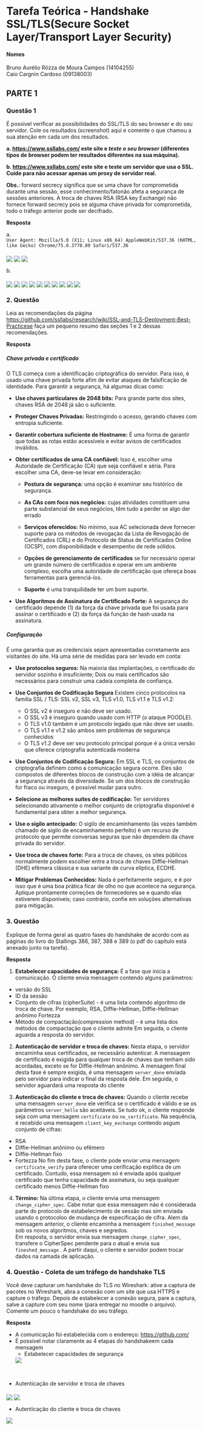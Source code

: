 # Tarefa Teórica - Handshake SSL/TLS(Secure Socket Layer/Transport Layer Security)

#### Nomes
Bruno Aurélio Rôzza de Moura Campos (14104255)<br/>
Caio Cargnin Cardoso (09138003)

## PARTE 1

### Questão 1
É  possível  verificar  as  possibilidades  do  SSL/TLS  do  seu  browser  e  do  seu  servidor.  Cole  os  resultados (screenshot) aqui e comente o que chamou a sua atenção em cada um dos resultados.

**a. https://www.ssllabs.com/  este  site  e  _teste  o  seu  browser_  (diferentes  tipos de  browser podem ter resultados diferentes na sua máquina).**

**b. https://www.ssllabs.com/ este site e teste um servidor que usa o SSL. Cuide para não acessar apenas um proxy de servidor real.**

**Obs.**: forward  secrecy significa  que se  uma  chave  for  comprometida  durante  uma  sessão,  esse conhecimento/fatonão  afeta  a  segurança  de  sessões  anteriores. A  troca  de  chaves  RSA  (RSA  key Exchange) não fornece forward secrecy pois se alguma chave privada for comprometida, todo o tráfego anterior pode ser decifrado.

**Resposta**<br/>

a. <br/>
`User Agent: Mozilla/5.0 (X11; Linux x86_64) AppleWebKit/537.36 (KHTML, like Gecko) Chrome/75.0.3770.80 Safari/537.36`

<img src='imagens/1.a.parte-1.png'  align="middle" height=auto widht=80% >

<img src='imagens/1.a.parte-2.png'  align="middle" height=auto widht=80% >

<img src='imagens/1.a.parte-3.png'  align="middle" height=auto widht=80% >


b.

<img src='imagens/1.b.parte-1.png'  align="middle" height=auto widht=80% >
<img src='imagens/1.b.parte-2.png'  align="middle" height=auto widht=80% >
<img src='imagens/1.b.parte-3.png'  align="middle" height=auto widht=80% >
<img src='imagens/1.b.parte-4.png'  align="middle" height=auto widht=80% >
<img src='imagens/1.b.parte-5.png'  align="middle" height=auto widht=80% >
<img src='imagens/1.b.parte-6.png'  align="middle" height=auto widht=80% >
<img src='imagens/1.b.parte-7.png'  align="middle" height=auto widht=80% >
<img src='imagens/1.b.parte-8.png'  align="middle" height=auto widht=80% >
<img src='imagens/1.b.parte-9.png'  align="middle" height=auto widht=80% >
<img src='imagens/1.b.parte-10.png'  align="middle" height=auto widht=80% >


### 2. Questão
Leia  as  recomendações  da  página https://github.com/ssllabs/research/wiki/SSL-and-TLS-Deployment-Best-Practicese faça um pequeno resumo das seções 1 e 2 dessas recomendações.

**Resposta**
<br/>
##### Chave privada e certificado

O TLS começa com a identificação criptográfica do servidor. Para isso, é usado uma chave privada forte afim de evitar ataques de falsificação de identidade. Para garantir a segurança, há algumas dicas como:

- **Use chaves particulares de 2048 bits:** Para grande parte dos sites, chaves RSA de 2048 já são o suficiente.

- **Proteger Chaves Privadas:** Restringindo o acesso, gerando chaves com entropia suficiente.

- **Garantir cobertura suficiente de Hostname:** É uma forma de garantir que todas as rotas estão acessíveis e evitar avisos de certificados inválidos.

- **Obter certificados de uma CA confiável:** Isso é, escolher uma Autoridade de Certificação (CA) que seja confiável e séria. Para escolher uma CA, deve-se levar em consideração:
  - **Postura de segurança:** uma opção é examinar seu histórico de segurança.

  - **As CAs com foco nos negócios:** cujas atividades constituem uma parte substancial de seus negócios, têm tudo a perder se algo der errado

  - **Serviços oferecidos:** No mínimo, sua AC selecionada deve fornecer suporte para os métodos de revogação da Lista de Revogação de Certificados (CRL) e do Protocolo de Status de Certificados Online (OCSP), com disponibilidade e desempenho de rede sólidos. 

  - **Opções de gerenciamento de certificados** se for necessário operar um grande número de certificados e operar em um ambiente complexo, escolha uma autoridade de certificação que ofereça boas ferramentas para gerenciá-los.

  - **Suporte** é uma tranquilidade ter um bom suporte.

- **Use Algoritmos de Assinatura de Certificado Forte:** A segurança do certificado depende (1) da força da chave privada que foi usada para assinar o certificado e (2) da força da função de hash usada na assinatura.

##### Configuração

É uma garantia que as credenciais sejam apresentadas corretamente aos visitantes do site. Há uma série de medidas para ser levado em conta:
  - **Use protocolos seguros:** Na maioria das implantações, o certificado do servidor sozinho é insuficiente; Dois ou mais certificados são necessários para construir uma cadeia completa de confiança.

  - **Use Conjuntos de Codificação Segura** Existem cinco protocolos na família SSL / TLS: SSL v2, SSL v3, TLS v1.0, TLS v1.1 e TLS v1.2:
    - O SSL v2 é inseguro e não deve ser usado. 
    - O SSL v3 é inseguro quando usado com HTTP (o ataque POODLE).
    - O TLS v1.0 também é um protocolo legado que não deve ser usado.
    - O TLS v1.1 e v1.2 são ambos sem problemas de segurança conhecidos
    - O TLS v1.2 deve ser seu protocolo principal porque é a única versão que oferece criptografia autenticada moderna

  - **Use Conjuntos de Codificação Segura:** Em SSL e TLS, os conjuntos de criptografia definem como a comunicação segura ocorre. Eles são compostos de diferentes blocos de construção com a idéia de alcançar a segurança através da diversidade. Se um dos blocos de construção for fraco ou inseguro, é possível mudar para outro.

  - **Selecione as melhores suítes de codificação:** Ter servidores selecionando ativamente o melhor conjunto de criptografia disponível é fundamental para obter a melhor segurança.

  - **Use o sigilo antecipado:** O sigilo de encaminhamento (às vezes também chamado de sigilo de encaminhamento perfeito) é um recurso de protocolo que permite conversas seguras que não dependem da chave privada do servidor.

  - **Use troca de chaves forte:** Para a troca de chaves, os sites públicos normalmente podem escolher entre a troca de chaves Diffie-Hellman (DHE) efêmera clássica e sua variante de curva elíptica, ECDHE.

  - **Mitigar Problemas Conhecidos:** Nada é perfeitamente seguro, e é por isso que é uma boa prática ficar de olho no que acontece na segurança. Aplique prontamente correções de fornecedores se e quando elas estiverem disponíveis; caso contrário, confie em soluções alternativas para mitigação.


### 3. Questão
Explique de forma geral as quatro fases do handshake de acordo com as páginas do livro do Stallings 386, 387, 388 e 389 (o pdf do capítulo está anexado junto na tarefa).

**Resposta**<br/>

1. **Estabelecer capacidades de segurança:**
É a fase que inicia a comunicação. O cliente envia mensagem contendo alguns parâmetros:
  - versão do SSL
  - ID da sessão
  - Conjunto de cifras (cipherSuite) - é uma lista contendo algoritmo de troca de chave. Por exemplo, RSA, Diffie-Hellman, Diffie-Hellman anônimo Fortezza
  - Método de compactação(compression method) - é uma lista dos métodos de compactação que o cliente admite
Em seguida, o cliente aguarda a resposta do servidor.

2. **Autenticação de servidor e troca de chaves:** 
Nesta etapa, o servidor encaminha seus certificados, se necessãrio autenticar. A menssagem de certificado é exigida para qualquer troca de chaves que tenham sido acordadas, exceto se for Diffie-Hellman anônimo. A mensagem final desta fase é sempre exigida, é uma mensagem `server_done` enviada pelo servidor para indicar o final da resposta dele. Em seguida, o servidor aguardará uma resposta do cliente

3. **Autenticação do cliente e troca de chaves:**
Quando o cliente recebe uma mensagem `server_done` ele verifica se o certificado é válido e se os parâmetros `server_hello` são aceitáveis. Se tudo ok, o cliente responde seja com uma mensagem `certificate` ou `no_certificate`. Na sequência, é recebido uma mensagem `client_key_exchange` contendo asgum conjunto de cifras:
  - RSA
  - Diffie-Hellman anônimo ou efêmero
  - Diffie-Hellman fixo
  - Fortezza
No fim desta fase, o cliente pode enviar uma mensagem `certificate_verify` para oferecer uma cerificação explítica de um certificado. Contudo, essa mensagem só é enviada após qualquer certificado que tenha capacidade de assinatura, ou seja qualquer certificado menos Diffie-Hellman fixo

4. **Término:**
Na última etapa, o cliente envia uma mensagem `change_cipher_spec`. Cabe notar que essa mensagem não é considerada parte do protocolo de estabelecimento de sessão mas sim enviada usando o protocoloo de mudança de especificação de cifra. Alem da mensagem anterior, o cliente encaminha a mensagem `finished_message` sob os novos algoritmos, chaves e segredos.<br/>
Em resposta, o servidor envia sua mensagem `change_cipher_spec`, transfere o CipherSpec pendente para o atual e envia sua `fineshed_message` . A partir daqui, o cliente e servidor podem trocar dados na camada de aplicação.


### 4. Questão - Coleta de um tráfego de handshake TLS
Você deve capturar um handshake do TLS no Wireshark: ative a captura de pacotes no Wireshark, abra a conexão com um site que usa HTTPS e capture o tráfego. Depois de estabelecer a conexão segura, pare a  captura,  salve  a  capture  com  seu nome  (para  entregar  no  moodle  o  arquivo).  Comente um pouco o handshake do seu tráfego.

**Resposta**
<br/>
- A comunicação foi estabelecida com o endereço: https://github.com/
- É possível notar claramente as 4 etapas do handshakeem cada mensagem
  - Estabelecer capacidades de segurança
  <img src='imagens/client-hello.png'  align="middle" height=auto widht=100% >
<br/>

  - Autenticação de servidor e troca de chaves
  <img src='imagens/hello.png'  align="middle" height=auto widht=100% >

  <img src='imagens/4.2.png'  align="middle" height=auto widht=100% >
<br/>

  - Autenticação do cliente e troca de chaves
  <img src='imagens/diff-h.png'  align="middle" height=auto widht=100% >
